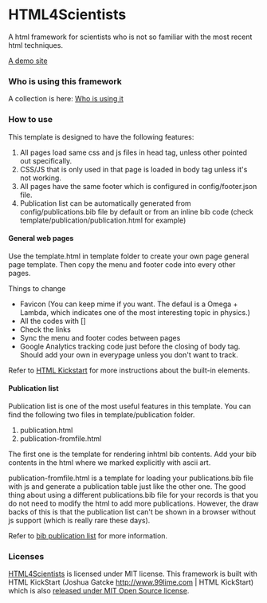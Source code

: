 HTML4Scientists
================

 A html framework for scientists who is not so familiar with the most recent html techniques.

[A demo site](http://opentf.github.io/html4scientists/)

### Who is using this framework

A collection is here: [Who is using it](https://github.com/opentf/html4scientists/wiki#wiki-who-is-using-this-templateframework)


### How to use

This template is designed to have the following features:

1. All pages load same css and js files in head tag, unless other pointed out specifically.
2. CSS/JS that is only used in that page is loaded in body tag unless it's not working.
3. All pages have the same footer which is configured in config/footer.json file.
4. Publication list can be automatically generated from config/publications.bib file by default or from an inline bib code (check template/publication/publication.html for example)


#### General web pages

Use the template.html in template folder to create your own page general page template. Then copy the menu and footer code into every other pages.


Things to change

* Favicon (You can keep mime if you want. The defaul is a Omega + Lambda, which indicates one of the most interesting topic in physics.)
* All the codes with []
* Check the links
* Sync the menu and footer codes between pages
* Google Analytics tracking code just before the closing of body tag. Should add your own in everypage unless you don't want to track.


Refer to [HTML Kickstart](http://www.99lime.com/elements/) for more instructions about the built-in elements.




#### Publication list


Publication list is one of the most useful features in this template. You can find the following two files in template/publication folder.

1. publication.html
2. publication-fromfile.html

The first one is the template for rendering inhtml bib contents. Add your bib contents in the html where we marked explicitly with ascii art.

publication-fromfile.html is a template for loading your publications.bib file with js and generate a publication table just like the other one. The good thing about using a different publications.bib file for your records is that you do not need to modify the html to add more publications. However, the draw backs of this is that the publication list can't be shown in a browser without js support (which is really rare these days). 

Refer to [bib publication list](https://github.com/vkaravir/bib-publication-list) for more information.


### Licenses

[HTML4Scientists](https://github.com/opentf/html4scientists) is licensed under MIT license. This framework is built with HTML KickStart (Joshua Gatcke http://www.99lime.com | HTML KickStart) which is also [released under MIT Open Source license](https://github.com/joshuagatcke/HTML-KickStart#html-kickstart-is-free-and-open-source). 
